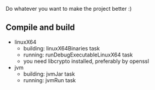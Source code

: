 Do whatever you want to make the project better :)

## Compile and build
- linuxX64
  - building: linuxX64Binaries task
  - running: runDebugExecutableLinuxX64 task
  - you need libcrypto installed, preferably by openssl
- jvm
  - building: jvmJar task
  - running: jvmRun task